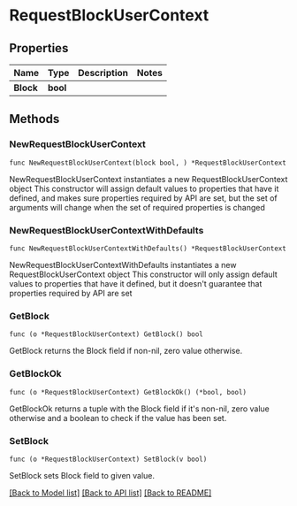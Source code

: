 # RequestBlockUserContext

## Properties

Name | Type | Description | Notes
------------ | ------------- | ------------- | -------------
**Block** | **bool** |  | 

## Methods

### NewRequestBlockUserContext

`func NewRequestBlockUserContext(block bool, ) *RequestBlockUserContext`

NewRequestBlockUserContext instantiates a new RequestBlockUserContext object
This constructor will assign default values to properties that have it defined,
and makes sure properties required by API are set, but the set of arguments
will change when the set of required properties is changed

### NewRequestBlockUserContextWithDefaults

`func NewRequestBlockUserContextWithDefaults() *RequestBlockUserContext`

NewRequestBlockUserContextWithDefaults instantiates a new RequestBlockUserContext object
This constructor will only assign default values to properties that have it defined,
but it doesn't guarantee that properties required by API are set

### GetBlock

`func (o *RequestBlockUserContext) GetBlock() bool`

GetBlock returns the Block field if non-nil, zero value otherwise.

### GetBlockOk

`func (o *RequestBlockUserContext) GetBlockOk() (*bool, bool)`

GetBlockOk returns a tuple with the Block field if it's non-nil, zero value otherwise
and a boolean to check if the value has been set.

### SetBlock

`func (o *RequestBlockUserContext) SetBlock(v bool)`

SetBlock sets Block field to given value.



[[Back to Model list]](../README.md#documentation-for-models) [[Back to API list]](../README.md#documentation-for-api-endpoints) [[Back to README]](../README.md)


